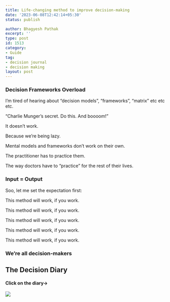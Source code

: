 ```yaml
---
title: Life-changing method to improve decision-making
date: '2023-06-08T12:42:14+05:30'
status: publish

author: Bhagyesh Pathak
excerpt: ''
type: post
id: 1513
category:
- Guide
tag:
- decision journal
- decision making
layout: post
---
```


### Decision Frameworks Overload

I’m tired of hearing about “decision models”, “frameworks”, “matrix” etc etc etc.

“Charlie Munger’s secret. Do this. And boooom!”

It doesn’t work.

Because we’re being lazy.

Mental models and frameworks don’t work on their own.

The practitioner has to practice them.

The way doctors have to “practice” for the rest of their lives.

### Input = Output

Soo, let me set the expectation first:

This method will work, if you work.

This method will work, if you work.

This method will work, if you work.

This method will work, if you work.

This method will work, if you work.

### We’re all decision-makers

The Decision Diary
------------------

 #### Click on the diary→

   [![](https://i0.wp.com/bhagyeshpathak.com/wp-content/uploads/2023/06/1-724x1024.png?resize=724%2C1024&ssl=1)](https://get.bhagyeshpathak.com/decisiondiary)